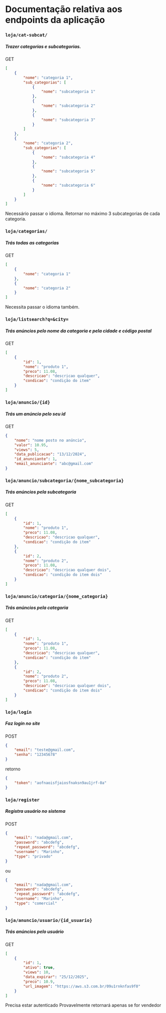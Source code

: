 # Documentação relativa aos endpoints da aplicação

### `loja/cat-subcat/`
##### Trazer categorias e subcategorias.

GET
```json
[
    {
        "nome": "categoria 1",
        "sub_categorias": [
            {
                "nome": "subcategoria 1"
            },
            {
                "nome": "subcategoria 2"
            },
            {
                "nome": "subcategoria 3"
            }
        ]
    },
    {
        "nome": "categoria 2",
        "sub_categorias": [
            {
                "nome": "subcategoria 4"
            },
            {
                "nome": "subcategoria 5"
            },
            {
                "nome": "subcategoria 6"
            }
        ]
    }
]
```

Necessário passar o idioma.
Retornar no máximo 3 subcategorias de cada categoria.

### `loja/categorias/`

##### Trás todas as categorias

GET
```json
[
    {
        "nome": "categoria 1"
    },
    {
        "nome": "categoria 2"
    }
]
```

Necessita passar o idioma também.

### `loja/listsearch?q=&city=`

##### Trás anúncios pelo nome da categoria e pela cidade e código postal

GET
```json
[
    {
        "id": 1,
        "nome": "produto 1",
        "preco": 11.08,
        "descricao": "descricao qualquer",
        "condicao": "condição do item"
    }
]
```

### `loja/anuncio/{id}`

##### Trás um anúncio pelo seu id

GET
```json
{
    "nome": "nome posto no anúncio",
    "valor": 10.95,
    "views": 5,
    "data_publicacao": "13/12/2024",
    "id_anunciante": 1,
    "email_anunciante": "abc@gmail.com"
}
```

### `loja/anuncio/subcategoria/{nome_subcategoria}`

##### Trás anúncios pela subcategoria

GET
```json
[
    {
        "id": 1,
        "nome": "produto 1",
        "preco": 11.08,
        "descricao": "descricao qualquer",
        "condicao": "condição do item"
    },
    {
        "id": 2,
        "nome": "produto 2",
        "preco": 11.08,
        "descricao": "descricao qualquer dois",
        "condicao": "condição do item dois"
    }
]
```

### `loja/anuncio/categoria/{nome_categoria}`

##### Trás anúncios pela categoria

GET
```json
[
    {
        "id": 1,
        "nome": "produto 1",
        "preco": 11.08,
        "descricao": "descricao qualquer",
        "condicao": "condição do item"
    },
    {
        "id": 2,
        "nome": "produto 2",
        "preco": 11.08,
        "descricao": "descricao qualquer dois",
        "condicao": "condição do item dois"
    }
]
```

### `loja/login`

##### Faz login no site

POST
```json
{
    "email": "teste@gmail.com",
    "senha": "12345678"
}
```
retorno
```json
{
    "token": "aofnaoisfjaiosfnaksn9au1jrf-0a"
}
```

### `loja/register`

##### Registra usuário no sistema

POST
```json
{
    "email": "nada@gmail.com",
    "password": "abcdefg",
    "repeat_password": "abcdefg",
    "username": "Marinho",
    "type": "privado"
}
```

ou

```json
{
    "email": "nada@gmail.com",
    "password": "abcdefg",
    "repeat_password": "abcdefg",
    "username": "Marinho",
    "type": "comercial"
}
```

### `loja/anuncio/usuario/{id_usuario}`

##### Trás anúncios pelo usuário

GET
```json
[
    {
        "id": 1,
        "ativo": true,
        "views": 10,
        "data_expirar": "25/12/2025",
        "preco": 10.9,
        "url_imagem": "https://aws.s3.com.br/09u1rnknfas9f0"
    }
]
```

Precisa estar autenticado
Provavelmente retornará apenas se for vendedor